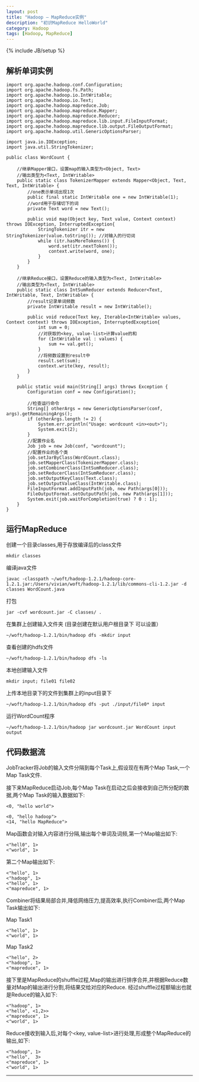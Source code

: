 ```yaml
---
layout: post
title: "Hadoop — MapReduce实例"
description: "初识MapReduce HelloWorld"
category: Hadoop
tags: [Hadoop, MapReduce]
---
```

{% include JB/setup %}


解析单词实例
----------
    import org.apache.hadoop.conf.Configuration;
    import org.apache.hadoop.fs.Path;
    import org.apache.hadoop.io.IntWritable;
    import org.apache.hadoop.io.Text;
    import org.apache.hadoop.mapreduce.Job;
    import org.apache.hadoop.mapreduce.Mapper;
    import org.apache.hadoop.mapreduce.Reducer;
    import org.apache.hadoop.mapreduce.lib.input.FileInputFormat;
    import org.apache.hadoop.mapreduce.lib.output.FileOutputFormat;
    import org.apache.hadoop.util.GenericOptionsParser;

    import java.io.IOException;
    import java.util.StringTokenizer;

    public class WordCount {

        //继承Mapper接口，设置map的输入类型为<Object, Text>
        //输出类型为<Text, IntWritable>
        public static class TokenizerMapper extends Mapper<Object, Text, Text, IntWritable> {
            //one表示单词出现1次
            public final static IntWritable one = new IntWritable(1);
            //word用于存储切下的词
            private Text word = new Text();

            public void map(Object key, Text value, Context context) throws IOException, InterruptedException{
                StringTokenizer itr = new StringTokenizer(value.toString()); //对输入的行切词
                while (itr.hasMoreTokens()) {
                    word.set(itr.nextToken());
                    context.write(word, one);
                }
            }
        }

        //继承Reduce接口，设置Reduce的输入类型为<Text, IntWritable>
        //输出类型为<Text, IntWritable>
        public static class IntSumReducer extends Reducer<Text, IntWritable, Text, IntWritable> {
            //result记录单词频数
            private IntWritable result = new IntWritable();

            public void reduce(Text key, Iterable<IntWritable> values, Context context) throws IOException, InterruptedException{
                int sum = 0;
                //对获取的<key, value-list>计算value的和
                for (IntWritable val : values) {
                    sum += val.get();
                }
                //将频数设置到result中
                result.set(sum);
                context.write(key, result);
            }
        }

        public static void main(String[] args) throws Exception {
            Configuration conf = new Configuration();

            //检查运行命令
            String[] otherArgs = new GenericOptionsParser(conf, args).getRemainingArgs();
            if (otherArgs.length != 2) {
                System.err.println("Usage: wordcount <in><out>");
                System.exit(2);
            }
            //配置作业名
            Job job = new Job(conf, "wordcount");
            //配置作业的各个类
            job.setJarByClass(WordCount.class);
            job.setMapperClass(TokenizerMapper.class);
            job.setCombinerClass(IntSumReducer.class);
            job.setReducerClass(IntSumReducer.class);
            job.setOutputKeyClass(Text.class);
            job.setOutputValueClass(IntWritable.class);
            FileInputFormat.addInputPath(job, new Path(args[0]));
            FileOutputFormat.setOutputPath(job, new Path(args[1]));
            System.exit(job.waitForCompletion(true) ? 0 : 1);
        }
    }


运行MapReduce
---------

创建一个目录classes,用于存放编译后的class文件

`mkdir classes`

编译java文件

`javac -classpath ~/woft/hadoop-1.2.1/hadoop-core-1.2.1.jar:/Users/vivian/woft/hadoop-1.2.1/lib/commons-cli-1.2.jar -d classes WordCount.java`

打包

`jar -cvf wordcount.jar -C classes/ .`

在集群上创建输入文件夹 (目录创建在默认用户根目录下 可以设置）

`~/woft/hadoop-1.2.1/bin/hadoop dfs -mkdir input`

查看创建的hdfs文件

`~/woft/hadoop-1.2.1/bin/hadoop dfs -ls`

本地创建输入文件

`mkdir input; file01 file02`

上传本地目录下的文件到集群上的input目录下

`~/woft/hadoop-1.2.1/bin/hadoop dfs -put ./input/file0* input`

运行WordCount程序

`~/woft/hadoop-1.2.1/bin/hadoop jar wordcount.jar WordCount input output`

代码数据流
-----------------

JobTracker将Job的输入文件分隔到每个Task上,假设现在有两个Map Task,一个Map Task文件.

接下来MapReduce启动Job,每个Map Task在启动之后会接收到自己所分配的数据,两个Map Task的输入数据如下:

    <0, "hello world">

    <0, "hello hadoop">
    <14, "hello MapReduce">

Map函数会对输入内容进行分隔,输出每个单词及词频,第一个Map输出如下:

    <"hell0", 1>
    <"world", 1>

第二个Map输出如下:

    <"hello", 1>
    <"hadoop", 1>
    <"hello", 1>
    <"mapreduce", 1>

Combiner将结果局部合并,降低网络压力,提高效率,执行Combiner后,两个Map Task输出如下:

Map Task1

    <"hello", 1>
    <"world", 1>

Map Task2

    <"hello", 2>
    <"hadoop", 1>
    <"mapreduce", 1>

接下里是MapReduce的shuffle过程,Map的输出进行排序合并,并根据Reduce数量对Map的输出进行分割,将结果交给对应的Reduce.
经过shuffle过程额输出也就是Reduce的输入如下:

    <"hadoop", 1>
    <"hello", <1,2>>
    <"mapreduce", 1>
    <"world", 1>

Reduce接收到输入后,对每个<key, value-list>进行处理,形成整个MapReduce的输出,如下:

    <"hadoop", 1>
    <"hello",  3>
    <"mapreduce", 1>
    <"world", 1>

----------------------------
